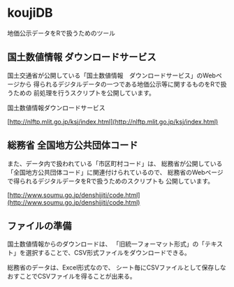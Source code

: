 # koujiDB

地価公示データをRで扱うためのツール

## 国土数値情報 ダウンロードサービス

国土交通省が公開している「国土数値情報　ダウンロードサービス」のWebページから
得られるデジタルデータの一つである地価公示等に関するものをRで扱うための
前処理を行うスクリプトを公開しています。

国土数値情報ダウンロードサービス

[http://nlftp.mlit.go.jp/ksj/index.html](http://nlftp.mlit.go.jp/ksj/index.html)

## 総務省 全国地方公共団体コード

また、データ内で扱われている「市区町村コード」は、
総務省が公開している「全国地方公共団体コード」に関連付けられているので、
総務省のWebページで得られるデジタルデータをRで扱うためのスクリプトも
公開しています。

[http://www.soumu.go.jp/denshijiti/code.html](http://www.soumu.go.jp/denshijiti/code.html)

## ファイルの準備

国土数値情報からのダウンロードは、
「旧統一フォーマット形式」の「テキスト」を選択することで、CSV形式ファイルをダウンロードできる。

総務省のデータは、Excel形式なので、
シート毎にCSVファイルとして保存しなおすことでCSVファイルを得ることが出来る。
